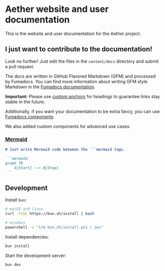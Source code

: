 # Aether website and user documentation

This is the website and user documentation for the Aether project.

## I just want to contribute to the documentation!

Look no further! Just edit the files in the `content/docs` directory and submit a pull request.

The docs are written in GitHub Flavored Markdown (GFM) and processed by Fumadocs.
You can find more information about writing GFM style Markdown in the [Fumadocs documentation](https://fumadocs.dev/docs/ui/markdown).

**Important:** Please use [custom anchors](https://fumadocs.dev/docs/ui/markdown#custom-anchor) for headings to guarantee links stay stable in the future.

Additionally, if you want your documentation to be extra fancy, you can use [Fumadocs components](https://fumadocs.dev/docs/ui/components).

We also added custom components for advanced use cases:

### [Mermaid](https://mermaid.js.org/)

````markdown
# Just write Mermaid code between the ```mermaid tags.

```mermaid
graph TD
    A[Start] --> B[Stop]
```
````

## Development

Install `bun`:
```bash
# macOS and linux
curl -fsSL https://bun.sh/install | bash

# windows
powershell -c "irm bun.sh/install.ps1 | iex"
```

Install dependencies:
```bash
bun install
```

Start the development server:
```bash
bun dev
```
